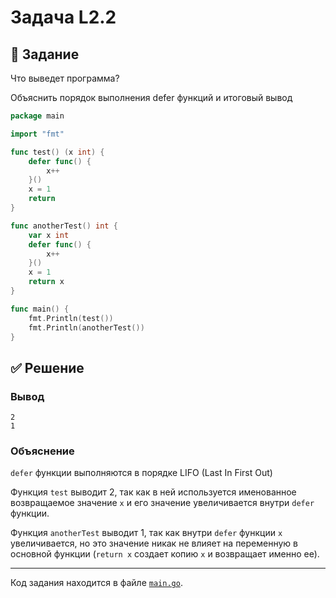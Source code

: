 # Задача L2.2
## 📝 Задание
Что выведет программа?

Объяснить порядок выполнения defer функций и итоговый вывод

```go
package main

import "fmt"

func test() (x int) {
	defer func() {
		x++
	}()
	x = 1
	return
}

func anotherTest() int {
	var x int
	defer func() {
		x++
	}()
	x = 1
	return x
}

func main() {
	fmt.Println(test())
	fmt.Println(anotherTest())
}
```

## ✅ Решение
### Вывод
```
2
1
```

### Объяснение
`defer` функции выполняются в порядке LIFO (Last In First Out)

Функция `test` выводит 2, так как в ней используется именованное возвращаемое значение `x` и его значение увеличивается внутри `defer` функции.

Функция `anotherTest` выводит 1, так как внутри `defer` функции `x` увеличивается, но это значение никак не влияет на переменную в основной функции (`return x` создает копию `x` и возвращает именно ее).

---
Код задания находится в файле [`main.go`](./main.go).
